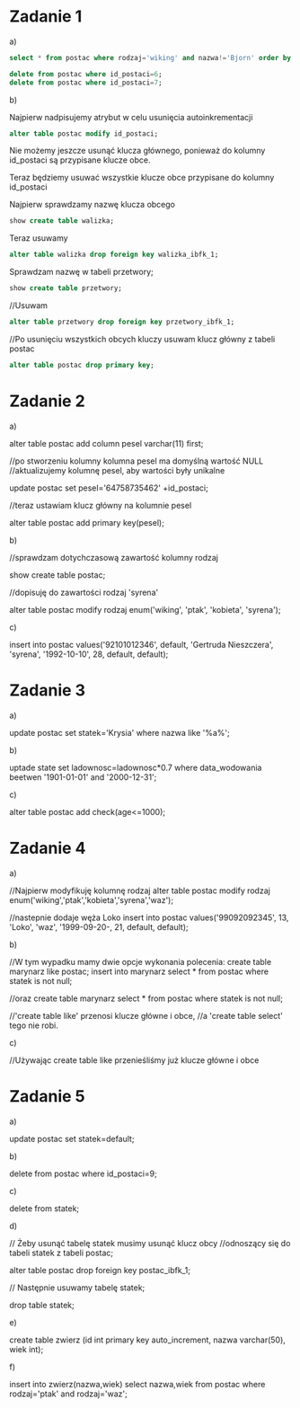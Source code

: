 # Zadanie 1

a)
```sql
select * from postac where rodzaj='wiking' and nazwa!='Bjorn' order by data_ur;

delete from postac where id_postaci=6;
delete from postac where id_postaci=7;
```
b)  

Najpierw nadpisujemy atrybut w celu usunięcia autoinkrementacji
```sql
alter table postac modify id_postaci;
```
Nie możemy jeszcze usunąć klucza głównego, ponieważ do kolumny id_postaci są przypisane klucze obce.

Teraz będziemy usuwać wszystkie klucze obce przypisane do kolumny id_postaci

Najpierw sprawdzamy nazwę klucza obcego
```sql
show create table walizka;
```
Teraz usuwamy
```sql
alter table walizka drop foreign key walizka_ibfk_1;
```
Sprawdzam nazwę w tabeli przetwory;
```sql
show create table przetwory;
```
//Usuwam
```sql
alter table przetwory drop foreign key przetwory_ibfk_1;
```
//Po usunięciu wszystkich obcych kluczy usuwam klucz główny z tabeli postac
```sql
alter table postac drop primary key;
```
# Zadanie 2

a)

alter table postac add column pesel varchar(11) first;

//po stworzeniu kolumny kolumna pesel ma domyślną wartość NULL
//aktualizujemy kolumnę pesel, aby wartości były unikalne

update postac set pesel='64758735462' +id_postaci;

//teraz ustawiam klucz główny na kolumnie pesel

alter table postac add primary key(pesel);

b)

//sprawdzam dotychczasową zawartość kolumny rodzaj

show create table postac;

//dopisuję do zawartości rodzaj 'syrena'

alter table postac modify rodzaj enum('wiking', 'ptak', 'kobieta', 'syrena');

c)

insert into postac values('92101012346', default, 'Gertruda Nieszczera', 'syrena', '1992-10-10', 28, default, default);

# Zadanie 3

a)

update postac set statek='Krysia' where nazwa like '%a%';

b)

uptade state set ladownosc=ladownosc*0.7
where data_wodowania beetwen '1901-01-01' and '2000-12-31';

c)

alter table postac add check(age<=1000);

# Zadanie 4

a) 

//Najpierw modyfikuję kolumnę rodzaj
alter table postac modify rodzaj enum('wiking','ptak','kobieta','syrena','waz');

//nastepnie dodaje węża Loko
insert into postac values('99092092345', 13, 'Loko', 'waz', '1999-09-20-, 21, default, default);

b)

//W tym wypadku mamy dwie opcje wykonania polecenia:
create table marynarz like postac;
insert into marynarz select * from postac where statek is not null;

//oraz
create table marynarz select * from postac where statek is not null;

//'create table like' przenosi klucze główne i obce, 
//a 'create table select' tego nie robi.

c)

//Używając create table like przenieśliśmy już klucze główne i obce

# Zadanie 5

a)

update postac set statek=default;

b)

delete from postac where id_postaci=9;

c)

delete from statek;

d)

// Żeby usunąć tabelę statek musimy usunąć klucz obcy 
//odnoszący się do tabeli statek z tabeli postac;

alter table postac drop foreign key postac_ibfk_1;

// Następnie usuwamy tabelę statek;

drop table statek;

e)

create table zwierz (id int primary key auto_increment, nazwa varchar(50), wiek int);

f)

insert into zwierz(nazwa,wiek) select nazwa,wiek from postac where rodzaj='ptak' and rodzaj='waz';

 	



 